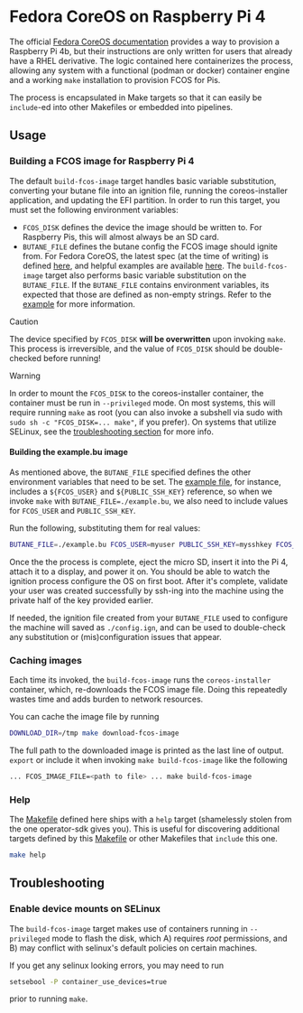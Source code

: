 # Fedora CoreOS on Raspberry Pi 4

The official [Fedora CoreOS documentation](https://docs.fedoraproject.org/en-US/fedora-coreos/provisioning-raspberry-pi4/#_installing_fcos_and_booting_via_u_boot) provides a way to provision a Raspberry Pi 4b, but their instructions are only written for users that already have a RHEL derivative. The logic contained here containerizes the process, allowing any system with a functional (podman or docker) container engine and a working `make` installation to provision FCOS for Pis.

The process is encapsulated in Make targets so that it can easily be `include`-ed into other Makefiles or embedded into pipelines.

## Usage

### Building a FCOS image for Raspberry Pi 4
The default `build-fcos-image` target handles basic variable substitution, converting your butane file into an ignition file, running the coreos-installer application, and updating the EFI partition. In order to run this target, you must set the following environment variables:

* `FCOS_DISK` defines the device the image should be written to. For Raspberry Pis, this will almost always be an SD card.
* `BUTANE_FILE` defines the butane config the FCOS image should ignite from. For Fedora CoreOS, the latest spec (at the time of writing) is defined [here](https://coreos.github.io/butane/config-fcos-v1_5/), and helpful examples are available [here](https://coreos.github.io/butane/examples/#luks-encrypted-storage). The `build-fcos-image` target also performs basic variable substitution on the `BUTANE_FILE`. If the `BUTANE_FILE` contains environment variables, its expected that those are defined as non-empty strings. Refer to the [example](#-building-the-example-bu-image) for more information.

> [!CAUTION]
> The device specified by `FCOS_DISK` **will be overwritten** upon invoking `make`. This process is irreversible, and the value of `FCOS_DISK` should be double-checked before running!

> [!WARNING]
> In order to mount the `FCOS_DISK` to the coreos-installer container, the container must be run in `--privileged` mode. On most systems, this will require running `make` as root (you can also invoke a subshell via sudo with `sudo sh -c "FCOS_DISK=... make"`, if you prefer). On systems that utilize SELinux, see the [troubleshooting section](#-enable-device-mounts-on-selinux) for more info.

#### Building the example.bu image
As mentioned above, the `BUTANE_FILE` specified defines the other environment variables that need to be set. The [example file](./example.bu), for instance, includes a `${FCOS_USER}` and `${PUBLIC_SSH_KEY}` reference, so when we invoke `make` with `BUTANE_FILE=./example.bu`, we also need to include values for `FCOS_USER` and `PUBLIC_SSH_KEY`.

Run the following, substituting them for real values:
```bash
BUTANE_FILE=./example.bu FCOS_USER=myuser PUBLIC_SSH_KEY=mysshkey FCOS_DISK=mysdcard make
```

Once the the process is complete, eject the micro SD, insert it into the Pi 4, attach it to a display, and power it on. You should be able to watch the ignition process configure the OS on first boot. After it's complete, validate your user was created successfully by ssh-ing into the machine using the private half of the key provided earlier.

If needed, the ignition file created from your `BUTANE_FILE` used to configure the machine will saved as `./config.ign`, and can be used to double-check any substitution or (mis)configuration issues that appear.

### Caching images
Each time its invoked, the `build-fcos-image` runs the `coreos-installer` container, which, re-downloads the FCOS image file. Doing this repeatedly wastes time and adds burden to network resources.

You can cache the image file by running

```bash
DOWNLOAD_DIR=/tmp make download-fcos-image
```

The full path to the downloaded image is printed as the last line of output. `export` or include it when invoking `make build-fcos-image` like the following

```bash
... FCOS_IMAGE_FILE=<path to file> ... make build-fcos-image
```

### Help

The [Makefile](./Makefile) defined here ships with a `help` target (shamelessly stolen from the one operator-sdk gives you). This is useful for discovering additional targets defined by this [Makefile](./Makefile) or other Makefiles that `include` this one.

```bash
make help
```

## Troubleshooting

### Enable device mounts on SELinux
The `build-fcos-image` target makes use of containers running in `--privileged` mode to flash the disk, which A) requires *root* permissions, and B) may conflict with selinux's default policies on certain machines.

If you get any selinux looking errors, you may need to run

```bash
setsebool -P container_use_devices=true
```
prior to running `make`.
